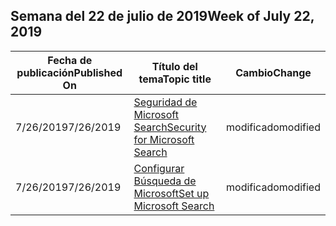 <!-- This file is generated automatically each week. Changes made to this file will be overwritten.-->




## <a name="week-of-july-22-2019"></a><span data-ttu-id="9e2c0-101">Semana del 22 de julio de 2019</span><span class="sxs-lookup"><span data-stu-id="9e2c0-101">Week of July 22, 2019</span></span>


| <span data-ttu-id="9e2c0-102">Fecha de publicación</span><span class="sxs-lookup"><span data-stu-id="9e2c0-102">Published On</span></span> |<span data-ttu-id="9e2c0-103">Título del tema</span><span class="sxs-lookup"><span data-stu-id="9e2c0-103">Topic title</span></span> | <span data-ttu-id="9e2c0-104">Cambio</span><span class="sxs-lookup"><span data-stu-id="9e2c0-104">Change</span></span> |
|------|------------|--------|
| <span data-ttu-id="9e2c0-105">7/26/2019</span><span class="sxs-lookup"><span data-stu-id="9e2c0-105">7/26/2019</span></span> | [<span data-ttu-id="9e2c0-106">Seguridad de Microsoft Search</span><span class="sxs-lookup"><span data-stu-id="9e2c0-106">Security for Microsoft Search</span></span>](/MicrosoftSearch/security) | <span data-ttu-id="9e2c0-107">modificado</span><span class="sxs-lookup"><span data-stu-id="9e2c0-107">modified</span></span> |
| <span data-ttu-id="9e2c0-108">7/26/2019</span><span class="sxs-lookup"><span data-stu-id="9e2c0-108">7/26/2019</span></span> | [<span data-ttu-id="9e2c0-109">Configurar Búsqueda de Microsoft</span><span class="sxs-lookup"><span data-stu-id="9e2c0-109">Set up Microsoft Search</span></span>](/MicrosoftSearch/setup-microsoft-search) | <span data-ttu-id="9e2c0-110">modificado</span><span class="sxs-lookup"><span data-stu-id="9e2c0-110">modified</span></span> |
